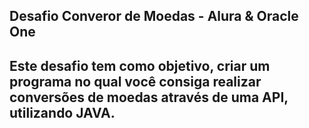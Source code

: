 <h2>Desafio Converor de Moedas - Alura & Oracle One<h2>

Este desafio tem como objetivo, criar um programa no qual você consiga realizar conversões de moedas através de uma API, utilizando JAVA.

